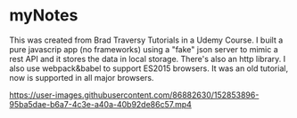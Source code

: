 # myNotes
This was created from Brad Traversy Tutorials in a Udemy Course.
I built a pure javascrip app (no frameworks) using a "fake" json server to mimic a rest API and it stores the data in local storage. There's also an http library.
I also use webpack&babel to support ES2015 browsers. It was an old tutorial, now is supported in all major browsers.





https://user-images.githubusercontent.com/86882630/152853896-95ba5dae-b6a7-4c3e-a40a-40b92de86c57.mp4



